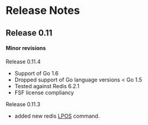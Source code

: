 Release Notes
=============


## Release 0.11


#### Minor revisions

Release 0.11.4

- Support of Go 1.6
- Dropped support of Go language versions < Go 1.5
- Tested against Redis 6.2.1
- FSF license compliancy

Release 0.11.3

- added new redis [LPOS](https://redis.io/commands/lpos) command.
